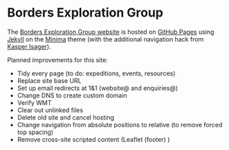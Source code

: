 # Borders Exploration Group

The [Borders Exploration Group website](https://www.borders-exploration-group.org.uk/) is hosted on [GitHub Pages](https://pages.github.com/) using [Jekyll](https://jekyllrb.com/) on the [Minima](https://github.com/jekyll/minima) theme (with the additional navigation hack from [Kasper Isager](https://gist.github.com/kasperisager/9416313)).

Planned improvements for this site:
* Tidy every page (to do: expeditions, events, resources)
* Replace site base URL
* Set up email redirects at 1&1 (website@ and enquiries@)
* Change DNS to create custom domain
* Verify WMT
* Clear out unlinked files
* Delete old site and cancel hosting
* Change navigation from absolute positions to relative (to remove forced top spacing)
* Remove cross-site scripted content (Leaflet (footer) )
